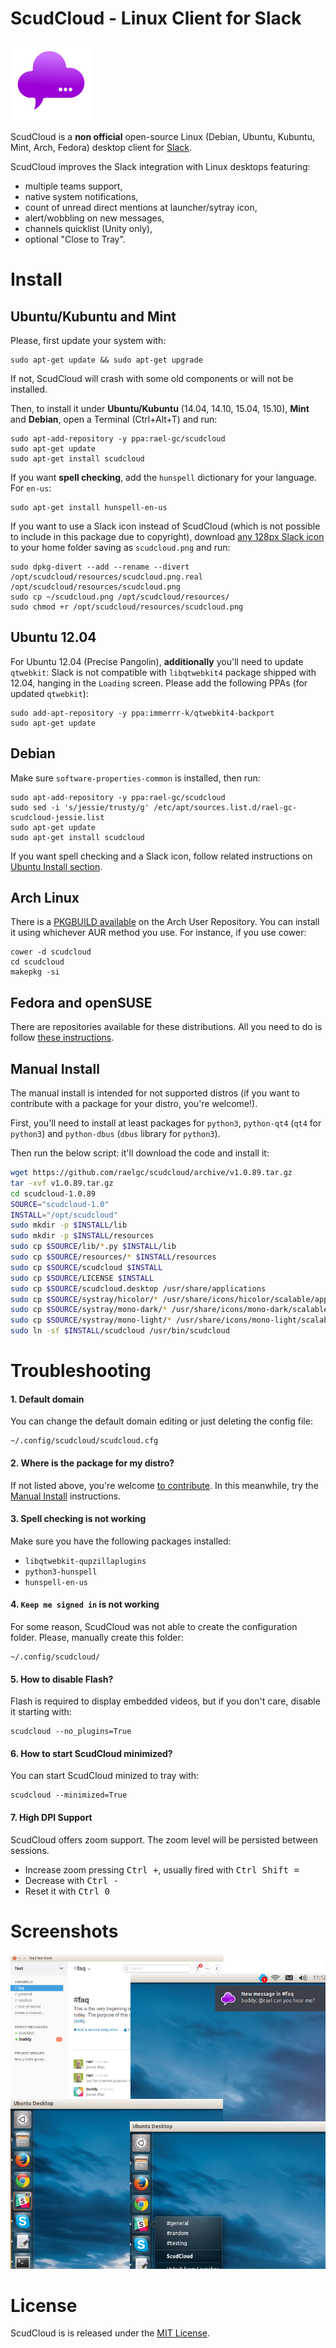 # ScudCloud - Linux Client for Slack

![ScudCloud Logo](/scudcloud-1.0/resources/scudcloud.png?raw=true "Scud clouds are low, ragged and wind-torn cloud fragments, usually not attached to the thunderstorm base. With the 'mother' cloud, the form of them together is like a chat balloon")

ScudCloud is a **non official** open-source Linux (Debian, Ubuntu, Kubuntu, Mint, Arch, Fedora) desktop client for [Slack](http://slack.com).

ScudCloud improves the Slack integration with Linux desktops featuring:

* multiple teams support,
* native system notifications,
* count of unread direct mentions at launcher/sytray icon,
* alert/wobbling on new messages,
* channels quicklist (Unity only),
* optional "Close to Tray".

# Install

## Ubuntu/Kubuntu and Mint

Please, first update your system with:

```term
sudo apt-get update && sudo apt-get upgrade
```

If not, ScudCloud will crash with some old components or will not be installed.

Then, to install it under **Ubuntu/Kubuntu** (14.04, 14.10, 15.04, 15.10), **Mint** and **Debian**, open a Terminal (Ctrl+Alt+T) and run:

```term
sudo apt-add-repository -y ppa:rael-gc/scudcloud
sudo apt-get update
sudo apt-get install scudcloud
```

If you want **spell checking**, add the `hunspell` dictionary for your language. For `en-us`:

    sudo apt-get install hunspell-en-us

If you want to use a Slack icon instead of ScudCloud (which is not possible to include in this package due to copyright), download [any 128px Slack icon](https://www.google.com.br/search?q=slack+icon&tbm=isch&source=lnt&tbs=isz:ex,iszw:128,iszh:128) to your home folder saving as `scudcloud.png` and run:

```term
sudo dpkg-divert --add --rename --divert /opt/scudcloud/resources/scudcloud.png.real /opt/scudcloud/resources/scudcloud.png
sudo cp ~/scudcloud.png /opt/scudcloud/resources/
sudo chmod +r /opt/scudcloud/resources/scudcloud.png
```

## Ubuntu 12.04

For Ubuntu 12.04 (Precise Pangolin), **additionally** you'll need to update `qtwebkit`: Slack is not compatible with `libqtwebkit4` package shipped with 12.04, hanging in the `Loading` screen. Please add the following PPAs (for updated `qtwebkit`):

```term
sudo add-apt-repository -y ppa:immerrr-k/qtwebkit4-backport
sudo apt-get update
```

## Debian

Make sure `software-properties-common` is installed, then run:

```
sudo apt-add-repository -y ppa:rael-gc/scudcloud
sudo sed -i 's/jessie/trusty/g' /etc/apt/sources.list.d/rael-gc-scudcloud-jessie.list
sudo apt-get update
sudo apt-get install scudcloud
```

If you want spell checking and a Slack icon, follow related instructions on [Ubuntu Install section](#ubuntukubuntu-and-mint).

## Arch Linux

There is a [PKGBUILD available][pkgbuild] on the Arch User Repository. You can install it
using whichever AUR method you use. For instance, if you use cower:

```term
cower -d scudcloud
cd scudcloud
makepkg -si
```

[pkgbuild]: https://aur.archlinux.org/packages/scudcloud/

## Fedora and openSUSE

There are repositories available for these distributions. All you need to do is follow [these instructions][build_suse].

[build_suse]: http://software.opensuse.org/download.html?project=home%3Amoonwolf%3Ascudcloud&package=scudcloud

## Manual Install

The manual install is intended for not supported distros (if you want to contribute with a package for your distro, you're welcome!).

First, you'll need to install at least packages for `python3`, `python-qt4` (`qt4` for `python3`) and `python-dbus` (`dbus` library for `python3`).

Then run the below script: it'll download the code and install it:

```bash
wget https://github.com/raelgc/scudcloud/archive/v1.0.89.tar.gz
tar -xvf v1.0.89.tar.gz
cd scudcloud-1.0.89
SOURCE="scudcloud-1.0"
INSTALL="/opt/scudcloud"
sudo mkdir -p $INSTALL/lib
sudo mkdir -p $INSTALL/resources
sudo cp $SOURCE/lib/*.py $INSTALL/lib
sudo cp $SOURCE/resources/* $INSTALL/resources
sudo cp $SOURCE/scudcloud $INSTALL
sudo cp $SOURCE/LICENSE $INSTALL
sudo cp $SOURCE/scudcloud.desktop /usr/share/applications
sudo cp $SOURCE/systray/hicolor/* /usr/share/icons/hicolor/scalable/apps
sudo cp $SOURCE/systray/mono-dark/* /usr/share/icons/mono-dark/scalable/apps
sudo cp $SOURCE/systray/mono-light/* /usr/share/icons/mono-light/scalable/apps
sudo ln -sf $INSTALL/scudcloud /usr/bin/scudcloud
```

# Troubleshooting

#### 1. Default domain

You can change the default domain editing or just deleting the config file:

    ~/.config/scudcloud/scudcloud.cfg

#### 2. Where is the package for my distro?

If not listed above, you're welcome [to contribute](/CONTRIBUTING.md). In this meanwhile, try the [Manual Install](#manual-install) instructions.

#### 3. Spell checking is not working

Make sure you have the following packages installed:

* `libqtwebkit-qupzillaplugins`
* `python3-hunspell`
* `hunspell-en-us`

#### 4. `Keep me signed in` is not working

For some reason, ScudCloud was not able to create the configuration folder. Please, manually create this folder:

    ~/.config/scudcloud/

#### 5. How to disable Flash?

Flash is required to display embedded videos, but if you don't care, disable it starting with:

    scudcloud --no_plugins=True
    
#### 6. How to start ScudCloud minimized?

You can start ScudCloud minized to tray with:

    scudcloud --minimized=True

#### 7. High DPI Support

ScudCloud offers zoom support. The zoom level will be persisted between sessions.

- Increase zoom pressing <kbd>Ctrl +</kbd>, usually fired with <kbd>Ctrl Shift =</kbd>
- Decrease with <kbd>Ctrl -</kbd>
- Reset it with <kbd>Ctrl 0</kbd>

# Screenshots

![Some screenshots](/screenshot.png?raw=true)

# License

ScudCloud is is released under the [MIT License](/LICENSE).
